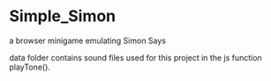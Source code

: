 # Simple_Simon
a browser minigame emulating Simon Says

data folder contains sound files used for this project in the js function playTone().
